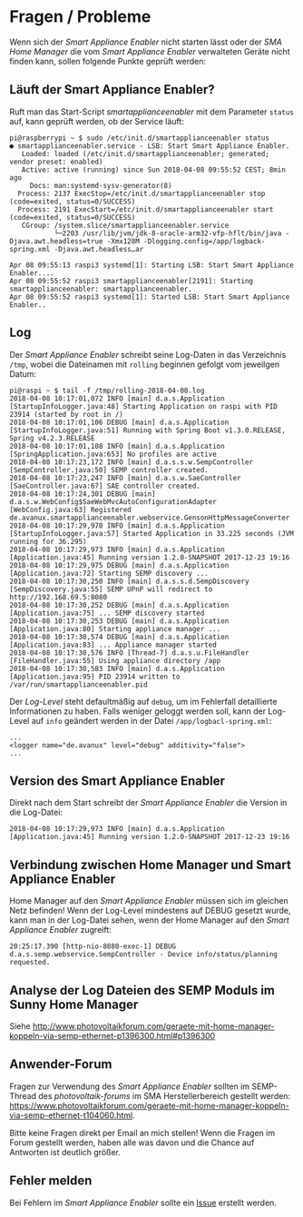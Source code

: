 # Fragen / Probleme

Wenn sich der *Smart Appliance Enabler* nicht starten lässt oder der *SMA Home Manager* die vom *Smart Appliance Enabler* verwalteten Geräte nicht finden kann, sollen folgende Punkte geprüft werden:

## Läuft der Smart Appliance Enabler?
Ruft man das Start-Script *smartapplianceenabler* mit dem Parameter `status` auf, kann geprüft werden, ob der Service läuft:
```
pi@raspberrypi ~ $ sudo /etc/init.d/smartapplianceenabler status
● smartapplianceenabler.service - LSB: Start Smart Appliance Enabler.
   Loaded: loaded (/etc/init.d/smartapplianceenabler; generated; vendor preset: enabled)
   Active: active (running) since Sun 2018-04-08 09:55:52 CEST; 8min ago
     Docs: man:systemd-sysv-generator(8)
  Process: 2137 ExecStop=/etc/init.d/smartapplianceenabler stop (code=exited, status=0/SUCCESS)
  Process: 2191 ExecStart=/etc/init.d/smartapplianceenabler start (code=exited, status=0/SUCCESS)
   CGroup: /system.slice/smartapplianceenabler.service
           └─2203 /usr/lib/jvm/jdk-8-oracle-arm32-vfp-hflt/bin/java -Djava.awt.headless=true -Xmx128M -Dlogging.config=/app/logback-spring.xml -Djava.awt.headless…ar

Apr 08 09:55:13 raspi3 systemd[1]: Starting LSB: Start Smart Appliance Enabler....
Apr 08 09:55:52 raspi3 smartapplianceenabler[2191]: Starting smartapplianceenabler: smartapplianceenabler.
Apr 08 09:55:52 raspi3 systemd[1]: Started LSB: Start Smart Appliance Enabler..
```

## Log

Der *Smart Appliance Enabler* schreibt seine Log-Daten in das Verzeichnis ```/tmp```, wobei die Dateinamen mit ```rolling``` beginnen gefolgt vom jeweilgen Datum:
```
pi@raspi ~ $ tail -f /tmp/rolling-2018-04-08.log
2018-04-08 10:17:01,072 INFO [main] d.a.s.Application [StartupInfoLogger.java:48] Starting Application on raspi with PID 23914 (started by root in /)
2018-04-08 10:17:01,106 DEBUG [main] d.a.s.Application [StartupInfoLogger.java:51] Running with Spring Boot v1.3.0.RELEASE, Spring v4.2.3.RELEASE
2018-04-08 10:17:01,108 INFO [main] d.a.s.Application [SpringApplication.java:653] No profiles are active
2018-04-08 10:17:23,172 INFO [main] d.a.s.s.w.SempController [SempController.java:50] SEMP controller created.
2018-04-08 10:17:23,247 INFO [main] d.a.s.w.SaeController [SaeController.java:67] SAE controller created.
2018-04-08 10:17:24,301 DEBUG [main] d.a.s.w.WebConfig$SaeWebMvcAutoConfigurationAdapter [WebConfig.java:63] Registered de.avanux.smartapplianceenabler.webservice.GensonHttpMessageConverter
2018-04-08 10:17:29,970 INFO [main] d.a.s.Application [StartupInfoLogger.java:57] Started Application in 33.225 seconds (JVM running for 36.295)
2018-04-08 10:17:29,973 INFO [main] d.a.s.Application [Application.java:45] Running version 1.2.0-SNAPSHOT 2017-12-23 19:16
2018-04-08 10:17:29,975 DEBUG [main] d.a.s.Application [Application.java:72] Starting SEMP discovery ...
2018-04-08 10:17:30,250 INFO [main] d.a.s.s.d.SempDiscovery [SempDiscovery.java:55] SEMP UPnP will redirect to http://192.168.69.5:8080
2018-04-08 10:17:30,252 DEBUG [main] d.a.s.Application [Application.java:75] ... SEMP discovery started
2018-04-08 10:17:30,253 DEBUG [main] d.a.s.Application [Application.java:80] Starting appliance manager ...
2018-04-08 10:17:30,574 DEBUG [main] d.a.s.Application [Application.java:83] ... Appliance manager started
2018-04-08 10:17:30,576 INFO [Thread-7] d.a.s.u.FileHandler [FileHandler.java:55] Using appliance directory /app
2018-04-08 10:17:30,583 INFO [main] d.a.s.Application [Application.java:95] PID 23914 written to /var/run/smartapplianceenabler.pid
```
Der *Log-Level* steht defaultmäßig auf ```debug```, um im Fehlerfall detaillierte Informationen zu haben. Falls weniger geloggt werden soll, kann der Log-Level auf ```info``` geändert werden in der Datei ```/app/logbacl-spring.xml```:
```
...
<logger name="de.avanux" level="debug" additivity="false">
...
```

## Version des Smart Appliance Enabler
Direkt nach dem Start schreibt der *Smart Appliance Enabler* die Version in die Log-Datei:
```
2018-04-08 10:17:29,973 INFO [main] d.a.s.Application [Application.java:45] Running version 1.2.0-SNAPSHOT 2017-12-23 19:16
```

## Verbindung zwischen Home Manager und Smart Appliance Enabler
Home Manager auf den *Smart Appliance Enabler* müssen sich im gleichen Netz befinden!
Wenn der Log-Level mindestens auf DEBUG gesetzt wurde, kann man in der Log-Datei sehen, wenn der Home Manager auf den *Smart Appliance Enabler* zugreift:
```
20:25:17.390 [http-nio-8080-exec-1] DEBUG d.a.s.semp.webservice.SempController - Device info/status/planning requested.
```
## Analyse der Log Dateien des SEMP Moduls im Sunny Home Manager
Siehe http://www.photovoltaikforum.com/geraete-mit-home-manager-koppeln-via-semp-ethernet-p1396300.html#p1396300

## Anwender-Forum
Fragen zur Verwendung des *Smart Appliance Enabler* sollten im SEMP-Thread des *photovoltaik-forums* im SMA Herstellerbereich gestellt werden: https://www.photovoltaikforum.com/geraete-mit-home-manager-koppeln-via-semp-ethernet-t104060.html.

Bitte keine Fragen direkt per Email an mich stellen! Wenn die Fragen im Forum gestellt werden, haben alle was davon und die Chance auf Antworten ist deutlich größer.

## Fehler melden
Bei Fehlern im *Smart Appliance Enabler* sollte ein [Issue](https://github.com/camueller/SmartApplianceEnabler/issues) erstellt werden.
